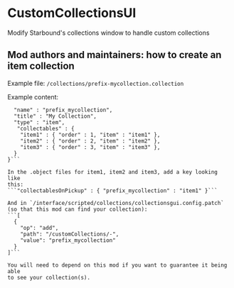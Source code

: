 # CustomCollectionsUI
Modify Starbound's collections window to handle custom collections

## Mod authors and maintainers: how to create an item collection

Example file: `/collections/prefix-mycollection.collection`

Example content:
```{
  "name" : "prefix_mycollection",
  "title" : "My Collection",
  "type" : "item",
   "collectables" : {
    "item1" : { "order" : 1, "item" : "item1" },
    "item2" : { "order" : 2, "item" : "item2" },
    "item3" : { "order" : 3, "item" : "item3" },
  }
}```

In the .object files for item1, item2 and item3, add a key looking like
this:
```"collectablesOnPickup" : { "prefix_mycollection" : "item1" }```

And in `/interface/scripted/collections/collectionsgui.config.patch`
(so that this mod can find your collection):
```[
  {
    "op": "add",
    "path": "/customCollections/-",
    "value": "prefix_mycollection"
  }
]```

You will need to depend on this mod if you want to guarantee it being able
to see your collection(s).
